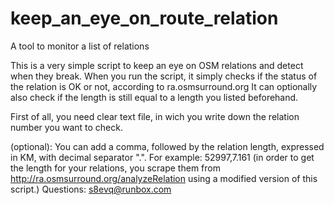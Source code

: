 # keep_an_eye_on_route_relation
A tool to monitor a list of relations

This is a very simple script to keep an eye on OSM relations and detect when they break.
When you run the script, it simply checks if the status of the relation is OK or not, according to ra.osmsurround.org
It can optionally also check if the length is still equal to a length you listed beforehand.

First of all, you need clear text file, in wich you write down the relation number you want to check.

(optional):   You can add a comma, followed by the relation length, expressed in KM, with decimal separator ".".
              For example: 52997,7.161
              (in order to get the length for your relations, you scrape them from  http://ra.osmsurround.org/analyzeRelation using a modified version of this script.)
Questions: s8evq@runbox.com
